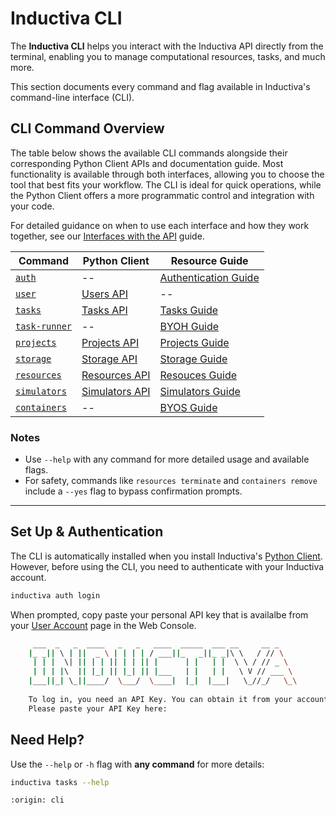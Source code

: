 # Inductiva CLI

The **Inductiva CLI** helps you interact with the Inductiva API directly from the terminal, enabling you to manage computational resources, tasks, and much more.

This section documents every command and flag available in Inductiva's command-line interface (CLI).

## CLI Command Overview

The table below shows the available CLI commands alongside their corresponding Python Client APIs and documentation guide. Most functionality is available through both interfaces, allowing you to choose the tool that best fits your workflow. The CLI is ideal for quick operations, while the Python Client offers a more programmatic control and integration with your code.

For detailed guidance on when to use each interface and how they work together, see our [Interfaces with the API](http://inductiva.ai/guides/building-blocks/) guide.

| Command        | Python Client                                             | Resource Guide                                                   |
|----------------------|-----------------------------------------------------------|------------------------------------------------------------------|
| [`auth`](auth.rst)               | --                              | [Authentication Guide](/guides/get-started/install-guide)        |
| [`user`](user.rst)               | [Users API](/guides/api-functions/api/inductiva.users)                              | --        |
| [`tasks`](tasks.rst)              | [Tasks API](/guides/api-functions/api/inductiva.tasks)                              | [Tasks Guide](/guides/tasks/)                |
| [`task-runner`](task-runner.rst)          | --                     | [BYOH Guide](/guides/use-local-task-runner/)          |
| [`projects`](projects.rst)           | [Projects API](/guides/api-functions/api/inductiva.projects)                        | [Projects Guide](/guides/projects/)       |
| [`storage`](storage.rst)            | [Storage API](/guides/api-functions/api/inductiva.storage)                          | [Storage Guide](/guides/intro/data_flow)            |
| [`resources`](resources.rst)          | [Resources API](/guides/api-functions/api/inductiva.resources)                      | [Resouces Guide](/guides/machines/)          |
| [`simulators`](simulators.rst)               | [Simulators API](/guides/api-functions/api/inductiva.simulators)      | [Simulators Guide](../..simulators/index.rst)  |
| [`containers`](containers.rst)         | --  | [BYOS Guide](/guides/bring-your-own-software/) |

### Notes

- Use `--help` with any command for more detailed usage and available flags.
- For safety, commands like `resources terminate` and `containers remove` include a `--yes` flag to bypass confirmation prompts.


---

## Set Up & Authentication

The CLI is automatically installed when you install
Inductiva's [Python Client](../api/). However, before using the CLI,
you need to authenticate with your Inductiva account.

```sh
inductiva auth login
```

When prompted, copy paste your personal API key that is availalbe
from your [User Account](<https://console.inductiva.ai/account/profile>)
page in the Web Console.

```sh
     ___  _   _  ____   _   _   ____  _____  ___ __     __ _
    |_ _|| \ | ||  _ \ | | | | / ___||_   _||_ _|\ \   / // \
     | | |  \| || | | || | | || |      | |   | |  \ \ / // _ \
     | | | |\  || |_| || |_| || |___   | |   | |   \ V // ___ \
    |___||_| \_||____/  \___/  \____|  |_|  |___|   \_//_/   \_\
    
    To log in, you need an API Key. You can obtain it from your account at https://console.inductiva.ai/account.
    Please paste your API Key here: 
```

## Need Help?

Use the `--help` or `-h` flag with **any command** for more details:

```sh
inductiva tasks --help
```

```{banner}
:origin: cli
```